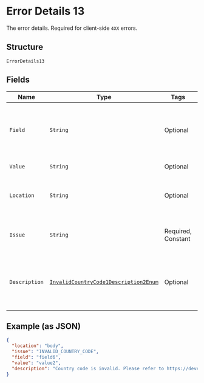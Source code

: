 
# Error Details 13

The error details. Required for client-side `4XX` errors.

## Structure

`ErrorDetails13`

## Fields

| Name | Type | Tags | Description | Getter | Setter |
|  --- | --- | --- | --- | --- | --- |
| `Field` | `String` | Optional | The field that caused the error. If this field is in the body, set this value to the field's JSON pointer value. Required for client-side errors. | String getField() | setField(String field) |
| `Value` | `String` | Optional | The value of the field that caused the error. | String getValue() | setValue(String value) |
| `Location` | `String` | Optional | The location of the field that caused the error. Value is `body`, `path`, or `query`.<br>**Default**: `"body"` | String getLocation() | setLocation(String location) |
| `Issue` | `String` | Required, Constant | The unique, fine-grained application-level error code.<br>**Default**: `"INVALID_COUNTRY_CODE"` | String getIssue() | setIssue(String issue) |
| `Description` | [`InvalidCountryCode1Description2Enum`](../../doc/models/invalid-country-code-1-description-2-enum.md) | Optional | The human-readable description for an issue. The description can change over the lifetime of an API, so clients must not depend on this value. | InvalidCountryCode1Description2Enum getDescription() | setDescription(InvalidCountryCode1Description2Enum description) |

## Example (as JSON)

```json
{
  "location": "body",
  "issue": "INVALID_COUNTRY_CODE",
  "field": "field6",
  "value": "value2",
  "description": "Country code is invalid. Please refer to https://developer.paypal.com/api/rest/reference/country-codes/ for a list of supported country codes."
}
```


